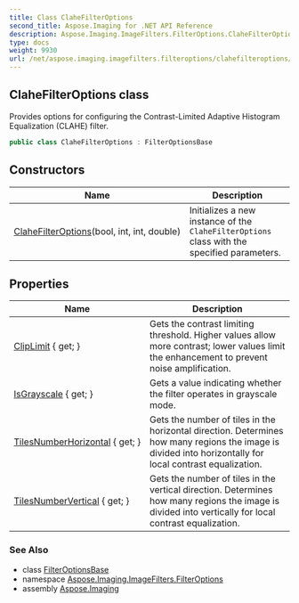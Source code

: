 ```yaml
---
title: Class ClaheFilterOptions
second_title: Aspose.Imaging for .NET API Reference
description: Aspose.Imaging.ImageFilters.FilterOptions.ClaheFilterOptions class. Provides options for configuring the ContrastLimited Adaptive Histogram Equalization CLAHE filter
type: docs
weight: 9930
url: /net/aspose.imaging.imagefilters.filteroptions/clahefilteroptions/
---
```

## ClaheFilterOptions class

Provides options for configuring the Contrast-Limited Adaptive Histogram Equalization (CLAHE) filter.

```csharp
public class ClaheFilterOptions : FilterOptionsBase
```

## Constructors

| Name | Description |
| --- | --- |
| [ClaheFilterOptions](clahefilteroptions/)(bool, int, int, double) | Initializes a new instance of the `ClaheFilterOptions` class with the specified parameters. |

## Properties

| Name | Description |
| --- | --- |
| [ClipLimit](../../aspose.imaging.imagefilters.filteroptions/clahefilteroptions/cliplimit/) { get; } | Gets the contrast limiting threshold. Higher values allow more contrast; lower values limit the enhancement to prevent noise amplification. |
| [IsGrayscale](../../aspose.imaging.imagefilters.filteroptions/clahefilteroptions/isgrayscale/) { get; } | Gets a value indicating whether the filter operates in grayscale mode. |
| [TilesNumberHorizontal](../../aspose.imaging.imagefilters.filteroptions/clahefilteroptions/tilesnumberhorizontal/) { get; } | Gets the number of tiles in the horizontal direction. Determines how many regions the image is divided into horizontally for local contrast equalization. |
| [TilesNumberVertical](../../aspose.imaging.imagefilters.filteroptions/clahefilteroptions/tilesnumbervertical/) { get; } | Gets the number of tiles in the vertical direction. Determines how many regions the image is divided into vertically for local contrast equalization. |

### See Also

* class [FilterOptionsBase](../filteroptionsbase/)
* namespace [Aspose.Imaging.ImageFilters.FilterOptions](../../aspose.imaging.imagefilters.filteroptions/)
* assembly [Aspose.Imaging](../../)


